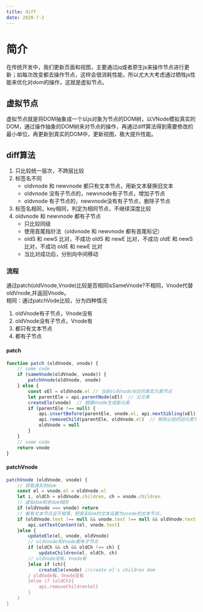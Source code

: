 ```yaml
---
title: diff
date: 2020-7-2
---
```


# 简介
在传统开发中，我们更新页面和视图，主要通过jq或者原生js来操作节点进行更新；如每次改变都去操作节点，这样会很消耗性能，所以尤大大考虑通过牺牲js性能来优化对dom的操作，这就是虚拟节点。
## 虚拟节点
虚拟节点就是将DOM抽象成一个以js对象为节点的DOM树，以VNode模拟真实的DOM，通过操作抽象的DOM树来对节点的操作，再通过diff算法得到需要修改的最小单位，再更新到真实的DOM中，更新视图，极大提升性能。

## diff算法
1. 只比较统一层次，不跨层比较  
2. 标签名不同
    -   oldvnode 和 newvnode 都只有文本节点，用新文本替换旧文本
    -   oldvnode 没有子节点的，newvnode有子节点，增加子节点
    -   oldvnode 有子节点的，newvnode没有有子节点，删除子节点
3. 标签名相同，key相同，判定为相同节点，不继续深度比较
4. oldvnode 和 newvnode 都有子节点
    -   只比较同级
    -   使用首尾指针法（oldvnode 和 newvnode 都有首尾标记）
      - oldS 和 newS 比对，不成功 oldS 和 newE 比对，不成功 oldE 和 newS 比对，不成功 oldE 和 newE 比对
      - 当比对成功后，分别向中间移动

### 流程
通过patch(oldVnode,Vnode)比较是否相同isSameVnode?不相同，Vnode代替oldVnode,并返回Vnode。  
相同：通过patchVode比较，分为四种情况
1. oldVnode有子节点，Vnode没有  
2. oldVnode没有子节点，Vnode有
3. 都只有文本节点
4. 都有子节点

#### patch
```js
function patch (oldVnode, vnode) {
    // some code
    if (sameVnode(oldVnode, vnode)) {
        patchVnode(oldVnode, vnode)
    } else {
        const oEl = oldVnode.el // 当前oldVnode对应的真实元素节点
        let parentEle = api.parentNode(oEl)  // 父元素
        createEle(vnode)  // 根据Vnode生成新元素
        if (parentEle !== null) {
            api.insertBefore(parentEle, vnode.el, api.nextSibling(oEl)) // 将新元素添加进父元素
            api.removeChild(parentEle, oldVnode.el)  // 移除以前的旧元素节点
            oldVnode = null
        }
    }
    // some code 
    return vnode
}
```

#### patchVnode
```js
patchVnode (oldVnode, vnode) {
    // 获取真实的dom
    const el = vnode.el = oldVnode.el
    let i, oldCh = oldVnode.children, ch = vnode.children
    // 虚拟dom和老dom相同
    if (oldVnode === vnode) return
    // 都有文本节点且不相等，把真实dom的文本设置为vnode的文本节点。
    if (oldVnode.text !== null && vnode.text !== null && oldVnode.text !== vnode.text) {
        api.setTextContent(el, vnode.text)
    }else {
        updateEle(el, vnode, oldVnode)
        // oldVnode和Vnode都有子节点
        if (oldCh && ch && oldCh !== ch) {
            updateChildren(el, oldCh, ch)
        // oldVode没有，Vnode有
        }else if (ch){
            createEle(vnode) //create el's children dom
        / oldVode有，Vnode没有
        }else if (oldCh){
            api.removeChildren(el)
        }
    }
}
```